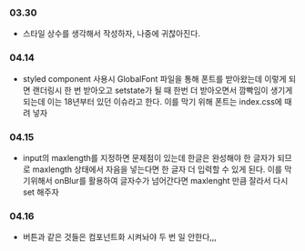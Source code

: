 ### 03.30

- 스타일 상수를 생각해서 작성하자, 나중에 귀찮아진다.

### 04.14

- styled component 사용시 GlobalFont 파일을 통해 폰트를 받아왔는데
  이렇게 되면 랜더링시 한 번 받아오고 setstate가 될 때 한번 더 받아오면서
  깜빡임이 생기게 되는데 이는 18년부터 있던 이슈라고 한다.
  이를 막기 위해 폰트는 index.css에 때려 넣자

### 04.15

- input의 maxlength를 지정하면 문제점이 있는데
  한글은 완성해야 한 글자가 되므로 maxlength 상태에서 자음을 넣는다면
  한 글자 더 입력할 수 있게 된다. 이를 막기위해서
  onBlur를 활용하여 글자수가 넘어간다면 maxlenght 만큼 잘라서 다시 set 해주자

### 04.16

- 버튼과 같은 것들은 컴포넌트화 시켜놔야 두 번 일 안한다,,,
